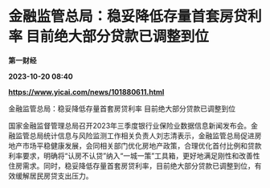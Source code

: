 # 金融监管总局：稳妥降低存量首套房贷利率 目前绝大部分贷款已调整到位
**第一财经**

**2023-10-20 08:40**

**https://www.yicai.com/news/101880611.html**

金融监管总局：稳妥降低存量首套房贷利率 目前绝大部分贷款已调整到位

国家金融监督管理总局召开2023年三季度银行业保险业数据信息新闻发布会。金融监管总局统计信息与风险监测工作相关负责人刘志清表示，金融监管总局促进房地产市场平稳健康发展，会同相关部门优化房地产政策，合理优化首付比例和贷款利率要求，明确将“认房不认贷”纳入“一城一策”工具箱，更好地满足刚性和改善性住房需求。同时，稳妥降低存量首套房贷利率，目前绝大部分贷款已调整到位，有效缓解居民房贷支出压力。
